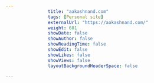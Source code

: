 ```yaml
---
                title: "aakashnand.com"
                tags: [Personal site]
                externalUrl: "https://aakashnand.com/"
                weight: 681
                showDate: false
                showAuthor: false
                showReadingTime: false
                showEdit: false
                showLikes: false
                showViews: false
                layoutBackgroundHeaderSpace: false
                
---
```

